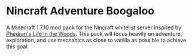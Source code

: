 Nincraft Adventure Boogaloo
=
A Minecraft 1.7.10 mod pack for the Nincraft whitelist server inspired by [Phedran's Life in the Woods](http://phedran.com/LifeInTheWoods).  This pack will focus heavily on adventure, exploration, and use mechanics as close to vanilla as possible to achieve this goal.
